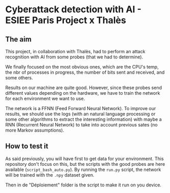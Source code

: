 # Cyberattack detection with AI - ESIEE Paris Project x Thalès

## The aim

This project, in collaboration with Thalès, had to perform an attack recognition with AI from some probes (that we had to determine).

We finally focused on the most obvious ones, which are the CPU's temp, the nbr of processes in progress, the number of bits sent and received, and some others.

Results on our machine are quite good. However, since these probes send different values depending on the hardware, we have to train the network for each environment we want to use.

The network is a FFNN (Feed Forward Neural Network). To improve our results, we should use the logs (with an natural language processing or some other algorithms to extract the interesting information) with maybe a RNN (Recurrent Neural Network) to take into account previous sates (no more Markov assumptions).

## How to test it 

As said previously, you will have first to get data for your environment. This repository don't focus on this, but the scripts with the good probes are here available (`script_bash_auto.py`). By running the `run.py` script, the network will be trained with the `.npy` dataset given.

Then in de "Déploiement" folder is the script to make it run on you device.

